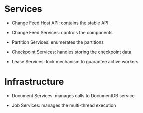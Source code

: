 Services
=========

* Change Feed Host API: contains the stable API

* Change Feed Services: controls the components

* Partition Services: enumerates the partitions

* Checkpoint Services: handles storing the checkpoint data

* Lease Services: lock mechanism to guarantee active workers


Infrastructure
===============

* Document Services: manages calls to DocumentDB service

* Job Services: manages the multi-thread execution

